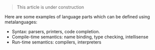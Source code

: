 <!-- --- -->
<!-- title: What is a language? -->
<!-- category: Core -->
<!-- order: 1 -->
<!-- --- -->

> This article is under construction

Here are some examples of language parts which can be defined using metalanguages:

- Syntax: parsers, printers, code completion.
- Compile-time semantics: name binding, type checking, intellisense
- Run-time semantics: compilers, interpreters